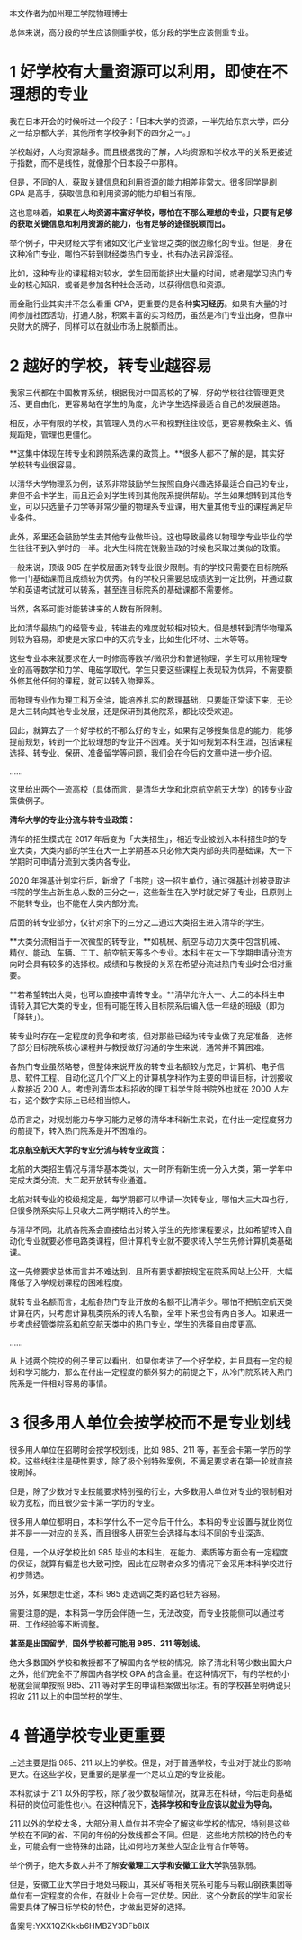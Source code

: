 本文作者为加州理工学院物理博士

总体来说，高分段的学生应该侧重学校，低分段的学生应该侧重专业。

# 1 好学校有大量资源可以利用，即使在不理想的专业

我在日本开会的时候听过一个段子：「日本大学的资源，一半先给东京大学，四分之一给京都大学，其他所有学校争剩下的四分之一。」

学校越好，人均资源越多。而且根据我的了解，人均资源和学校水平的关系更接近于指数，而不是线性，就像那个日本段子中那样。

但是，不同的人，获取关建信息和利用资源的能力相差非常大。很多同学是刷 GPA 是高手，获取信息和利用资源的能力却相当有限。

这也意味着，**如果在人均资源丰富好学校，哪怕在不那么理想的专业，只要有足够的获取关键信息和利用资源的能力，也有足够的途径脱颖而出。**

举个例子，中央财经大学有诸如文化产业管理之类的很边缘化的专业。但是，身在这种冷门专业，哪怕不转到财经类热门专业，也有办法另辟溪径。

比如，这种专业的课程相对较水，学生因而能挤出大量的时间，或者是学习热门专业的核心知识，或者是参加各种社会活动，以获得信息和资源。

而金融行业其实并不怎么看重 GPA，更重要的是各种**实习经历**。如果有大量的时间参加社团活动，打通人脉，积累丰富的实习经历，虽然是冷门专业出身，但靠中央财大的牌子，同样可以在就业市场上脱额而出。

# 2 越好的学校，转专业越容易

我家三代都在中国教育系统，根据我对中国高校的了解，好的学校往往管理更灵活、更自由化，更容易站在学生的角度，允许学生选择最适合自己的发展道路。

相反，水平有限的学校，其管理人员的水平和视野往往较低，更容易教条主义、循规蹈矩，管理也更僵化。

**这集中体现在转专业和跨院系选课的政策上。**很多人都不了解的是，其实好学校转专业很容易。

以清华大学物理系为例，该系非常鼓励学生按照自身兴趣选择最适合自己的专业，非但不会卡学生，而且还会对学生转到其他院系提供帮助。学生如果想转到其他专业，可以只选量子力学等非常少量的物理系专业课，用大量其他专业的课程满足毕业条件。

此外，系里还会鼓励学生去其他专业做毕设。这也导致最终以物理学专业毕业的学生往往不到入学时的一半。北大生科院在饶毅当政的时候也采取过类似的政策。

一般来说，顶级 985 在学校层面对转专业很少限制。有的学校只需要在目标院系修一门基础课而且成绩较为优秀。有的学校只需要总成绩达到一定比例，并通过数学和英语考试就可以转系，甚至连目标院系的基础课都不需要修。

当然，各系可能对能转进来的人数有所限制。

比如清华最热门的经管专业，转进去的难度就较相对较大。但是想转到清华物理系则较为容易，即使是大家口中的天坑专业，比如生化环材、土木等等。

这些专业本来就要求在大一时修高等数学/微积分和普通物理，学生可以用物理专业的高等数学和力学、电磁学取代。学生只要这些课程上表现较为优异，不需要额外修其他任何的课程，就可以转入物理系。

而物理专业作为理工科万金油，能培养扎实的数理基础，只要能正常读下来，无论是大三转向其他专业发展，还是保研到其他院系，都比较受欢迎。

因此，就算去了一个好学校的不那么好的专业，如果有足够搜集信息的能力，能够提前规划，转到一个比较理想的专业并不困难。关于如何规划本科生涯，包括课程选择、转专业、保研、准备留学等问题，我们会在今后的文章中进一步介绍。

……

这里给出两个一流高校（具体而言，是清华大学和北京航空航天大学）的转专业政策做例子。

**清华大学的专业分流与转专业政策：**

清华的招生模式在 2017 年后变为「大类招生」，相近专业被划入本科招生时的专业大类，大类内部的学生在大一上学期基本只必修大类内部的共同基础课，大一下学期时可申请分流到大类内各专业。

2020 年强基计划实行后，新增了「书院」这一招生单位，通过强基计划被录取进书院的学生占新生总人数的三分之一，这些新生在入学时就定好了专业，且原则上不能转专业，也不能在大类内部分流。

后面的转专业部分，仅针对余下的三分之二通过大类招生进入清华的学生。

**大类分流相当于一次微型的转专业，**如机械、航空与动力大类中包含机械、精仪、能动、车辆、工工、航空航天等多个专业。本科生在大一下学期申请分流方向时会具有较多的选择权。成绩和与教授的关系在希望分流进热门专业时会相对重要。

**若希望转出大类，也可以直接申请转专业。**清华允许大一、大二的本科生申请转入其它大类的专业，但有可能在转入目标院系后编入低一年级的班级（即为「降转」）。

转专业时存在一定程度的竞争和考核，但对那些已经为转专业做了充足准备，选修了部分目标院系核心课程并与教授做好沟通的学生来说，通常并不算困难。

各热门专业虽然略卷，但整体来说开放的转专业名额较为充足，计算机、电子信息、软件工程、自动化这几个广义上的计算机学科作为主要的申请目标，计划接收人数接近 200 人。考虑到清华本科招收的理工科学生除书院外也就在 2000 人左右，这个数字实际上已经相当惊人。

总而言之，对规划能力与学习能力足够的清华本科新生来说，在付出一定程度努力的前提下，转入热门院系是并不困难的。

**北京航空航天大学的专业分流与转专业政策：**

北航的大类招生情况与清华基本类似，大一时所有新生统一分入大类，第一学年中完成大类分流。大二起开放转专业通道。

北航对转专业的校级规定是，每学期都可以申请一次转专业，哪怕大三大四也行，但很多院系实际上只收大二两学期转入的学生。

与清华不同，北航各院系会直接给出对转入学生的先修课程要求，比如希望转入自动化专业就要必修电路类课程，但计算机专业就不要求转入学生先修计算机类基础课。

这一先修要求总体而言并不难达到，且所有要求都按规定在院系网站上公开，大幅降低了入学规划课程的困难程度。

就转专业名额而言，北航各热门专业开放的名额不比清华少。哪怕不把航空航天类计算在内，只考虑计算机类院系的转入名额，全年下来也会有两百多人。如果进一步考虑经管类院系和航空航天类中的热门专业，学生的选择自由度更高。

……

从上述两个院校的例子里可以看出，如果你考进了一个好学校，并且具有一定的规划和学习能力，那么在付出一定程度的额外努力的前提之下，从冷门院系转入热门院系是一件相对容易的事情。

# 3 很多用人单位会按学校而不是专业划线

很多用人单位在招聘时会按学校划线，比如 985、211 等，甚至会卡第一学历的学校。这些线往往是硬性要求，除了极个别特殊案例，不满足要求者在第一轮就直接被刷掉。

但是，除了少数对专业技能要求特别强的行业，大多数用人单位对专业的限制相对较为宽松，而且很少会卡第一学历的专业。

很多用人单位都明白，本科学什么不一定今后干什么。本科的专业设置与就业岗位并不是一一对应的关系，而且很多人研究生会选择与本科不同的专业深造。

但是，一个从好学校比如 985 毕业的本科生，在能力、素质等方面会有一定程度的保证，就算有偏差也大致可控，因此在应聘者众多的情况下会采用本科学校进行初步筛选。

另外，如果想走仕途，本科 985 走选调之类的路也较为容易。

需要注意的是，本科第一学历会伴随一生，无法改变，而专业技能侧可以通过考研、工作经验等不断调整。

**甚至是出国留学，国外学校都可能用 985、211 等划线。**

绝大多数国外学校和教授都不了解国内各学校的情况。除了清北科等少数出国大户之外，他们完全不了解国内各学校 GPA 的含金量。在这种情况下，有的学校的小秘就会简单按照 985、211 等对学生的申请档案做出标注。有的学校甚至明确说只招收 211 以上的中国学校的学生。

# 4 普通学校专业更重要

上述主要是指 985、211 以上的学校。但是，对于普通学校，专业对于就业的影响更大。在这些学校，更重要的是掌握一个足以立足的专业技能。

本科就读于 211 以外的学校，除了极少数极端情况，就算志在科研，今后走向基础科研的岗位可能性也小。在这种情况下，**选择学校和专业应该以就业为导向。**

211 以外的学校太多，大部分用人单位并不完全了解这些学校的情况，特别是这些学校在不同的省、不同的年份的分数线都会不同。但是，这些地方院校的特色的专业，可能会有一些特殊的出路，比如何地方某些大型企业有合作等等。

举个例子，绝大多数人并不了解**安徽理工大学和安徽工业大学**孰强孰弱。

但是，安徽工业大学由于地处马鞍山，其采矿等相关院系可能与马鞍山钢铁集团等单位有一定程度的合作，在就业上会有一定优势。因此，这个分数段的学生和家长需要具体了解目标学校的特色，才做出更好的选择。

备案号:YXX1QZKkkb6HMBZY3DFb8lX